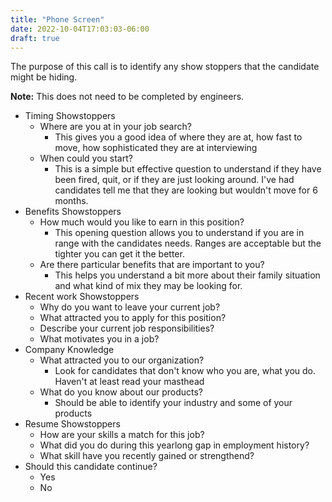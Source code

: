 ```yaml
---
title: "Phone Screen"
date: 2022-10-04T17:03:03-06:00
draft: true
---
```


The purpose of this call is to identify any show stoppers that the candidate might be hiding.

**Note:** This does not need to be completed by engineers.

- Timing Showstoppers
  - Where are you at in your job search?
    - This gives you a good idea of where they are at, how fast to move, how sophisticated they are at interviewing
  - When could you start?
    - This is a simple but effective question to understand if they have been fired, quit, or if they are just looking around. I've had candidates tell me that they are looking but wouldn't move for 6 months.
- Benefits Showstoppers
  - How much would you like to earn in this position?
    - This opening question allows you to understand if you are in range with the candidates needs. Ranges are acceptable but the tighter you can get it the better.
  - Are there particular benefits that are important to you?
    - This helps you understand a bit more about their family situation and what kind of mix they may be looking for.
- Recent work Showstoppers
  - Why do you want to leave your current job?
  - What attracted you to apply for this position?
  - Describe your current job responsibilities?
  - What motivates you in a job?
- Company Knowledge
  - What attracted you to our organization?
    - Look for candidates that don't know who you are, what you do. Haven't at least read your masthead
  - What do you know about our products?
    - Should be able to identify your industry and some of your products
- Resume Showstoppers
  - How are your skills a match for this job?
  - What did you do during this yearlong gap in employment history?
  - What skill have you recently gained or strengthend?
- Should this candidate continue?
  - Yes
  - No
